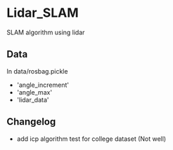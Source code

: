 # Lidar_SLAM
SLAM algorithm using lidar

## Data

In data/rosbag.pickle
* 'angle_increment'
* 'angle_max'
* 'lidar_data'

## Changelog

* add icp algorithm test for college dataset (Not well)